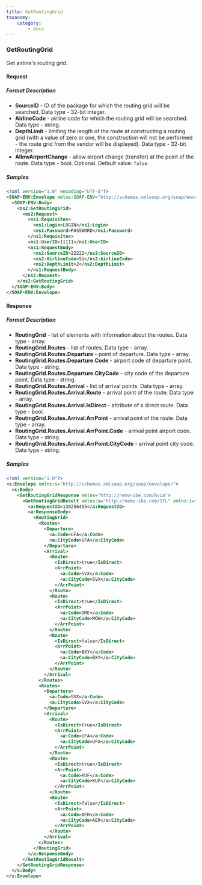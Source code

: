 ```yaml
---
title: GetRoutingGrid
taxonomy:
    category:
        - docs
---
```


### GetRoutingGrid

Get airline's routing grid.

#### Request

##### Format Description

-   **SourceID** - ID of the package for which the routing grid will be searched. Data type - 32-bit integer.
-   **AirlineCode** - airline code for which the routing grid will be searched. Data type - string.
-   **DepthLimit** - limiting the length of the route at constructing a routing grid (with a value of zero or one, the construction will not be performed - the route grid from the vendor will be displayed). Data type - 32-bit integer.
-   **AllowAirportChange** - allow airport change (transfer) at the point of the route. Data type - bool. Optional. Default value: <code>false</code>.

##### Samples

```xml
<?xml version="1.0" encoding="UTF-8"?>
<SOAP-ENV:Envelope xmlns:SOAP-ENV="http://schemas.xmlsoap.org/soap/envelope/" xmlns:ns1="http://nemo-ibe.com/STL" xmlns:ns2="http://nemo-ibe.com/Avia">
  <SOAP-ENV:Body>
    <ns2:GetRoutingGrid>
      <ns2:Request>
        <ns1:Requisites>
          <ns1:Login>LOGIN</ns1:Login>
          <ns1:Password>PASSWORD</ns1:Password>
        </ns1:Requisites>
        <ns1:UserID>11111</ns1:UserID>
        <ns1:RequestBody>
          <ns2:SourceID>22222</ns2:SourceID>
          <ns2:AirlineCode>SU</ns2:AirlineCode>
          <ns2:DepthLimit>2</ns2:DepthLimit>
        </ns1:RequestBody>
      </ns2:Request>
    </ns2:GetRoutingGrid>
  </SOAP-ENV:Body>
</SOAP-ENV:Envelope>
```

#### Response

##### Format Description


-   **RoutingGrid** - list of elements with information about the routes. Data type - array.
-   **RoutingGrid.Routes** - list of routes. Data type - array.
-   **RoutingGrid.Routes.Departure** - point of departure. Data type - array.
-   **RoutingGrid.Routes.Departure.Code** - airport code of departure point. Data type - string.
-   **RoutingGrid.Routes.Departure.CityCode** - city code of the departure point. Data type - string.
-   **RoutingGrid.Routes.Arrival** - list of arrival points. Data type - array.
-   **RoutingGrid.Routes.Arrival.Route** - arrival point of the route. Data type - array.
-   **RoutingGrid.Routes.Arrival.IsDirect** - attribute of a direct route. Data type - bool.
-   **RoutingGrid.Routes.Arrival.ArrPoint** - arrival point of the route. Data type - array.
-   **RoutingGrid.Routes.Arrival.ArrPoint.Code** - arrival point airport code. Data type - string.
-   **RoutingGrid.Routes.Arrival.ArrPoint.CityCode** - arrival point city code. Data type - string.

##### Samples
```xml
<?xml version="1.0"?>
<s:Envelope xmlns:s="http://schemas.xmlsoap.org/soap/envelope/">
  <s:Body>
    <GetRoutingGridResponse xmlns="http://nemo-ibe.com/Avia">
      <GetRoutingGridResult xmlns:a="http://nemo-ibe.com/STL" xmlns:i="http://www.w3.org/2001/XMLSchema-instance">
        <a:RequestID>138256455</a:RequestID>
        <a:ResponseBody>
          <RoutingGrid>
            <Routes>
              <Departure>
                <a:Code>UFA</a:Code>
                <a:CityCode>UFA</a:CityCode>
              </Departure>
              <Arrival>
                <Route>
                  <IsDirect>true</IsDirect>
                  <ArrPoint>
                    <a:Code>SVX</a:Code>
                    <a:CityCode>SVX</a:CityCode>
                  </ArrPoint>
                </Route>
                <Route>
                  <IsDirect>true</IsDirect>
                  <ArrPoint>
                    <a:Code>DME</a:Code>
                    <a:CityCode>MOW</a:CityCode>
                  </ArrPoint>
                </Route>
                <Route>
                  <IsDirect>false</IsDirect>
                  <ArrPoint>
                    <a:Code>BXY</a:Code>
                    <a:CityCode>BXY</a:CityCode>
                  </ArrPoint>
                </Route>
              </Arrival>
            </Routes>
            <Routes>
              <Departure>
                <a:Code>SVX</a:Code>
                <a:CityCode>SVX</a:CityCode>
              </Departure>
              <Arrival>
                <Route>
                  <IsDirect>true</IsDirect>
                  <ArrPoint>
                    <a:Code>UFA</a:Code>
                    <a:CityCode>UFA</a:CityCode>
                  </ArrPoint>
                </Route>
                <Route>
                  <IsDirect>true</IsDirect>
                  <ArrPoint>
                    <a:Code>KUF</a:Code>
                    <a:CityCode>KUF</a:CityCode>
                  </ArrPoint>
                </Route>
                <Route>
                  <IsDirect>false</IsDirect>
                  <ArrPoint>
                    <a:Code>AER</a:Code>
                    <a:CityCode>AER</a:CityCode>
                  </ArrPoint>
                </Route>
              </Arrival>
            </Routes>
          </RoutingGrid>
        </a:ResponseBody>
      </GetRoutingGridResult>
    </GetRoutingGridResponse>
  </s:Body>
</s:Envelope>
```
    